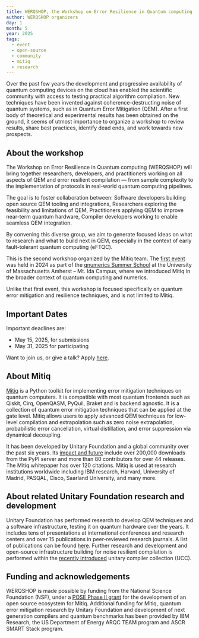 ```yaml
---
title: WERQSHOP, the Workshop on Error Resilience in Quantum computing
author: WERQSHOP organizers
day: 1
month: 5
year: 2025
tags: 
  - event
  - open-source
  - community
  - mitiq
  - research
---
```


Over the past few years the development and progressive availability of quantum computing devices on the cloud has enabled the scientific community with access to testing practical algorithm compilation. New techniques have been invented against coherence-destructing noise of quantum systems, such as in Quantum Error Mitigation (QEM). After a first body of theoretical and experimental results has been obtained on the ground, it seems of utmost importance to organize a workshop to review results, share best practices, identify dead ends, and work towards new prospects.
 
## About the workshop

The Workshop on Error Resilience in Quantum computing (WERQSHOP) will bring together researchers, developers, and practitioners working on all aspects of QEM and error resilient compilation — from sample complexity to the implementation of protocols in real-world quantum computing pipelines.

The goal is to foster collaboration between:
Software developers building open source QEM tooling and integrations,
Researchers exploring the feasibility and limitations of QEM,
Practitioners applying QEM to improve near-term quantum hardware,
Compiler developers working to enable seamless QEM integration.

By convening this diverse group, we aim to generate focused ideas on what to research and what to build next in QEM, especially in the context of early fault-tolerant quantum computing (eFTQC).

This is the second workshop organized by the Mitiq team. The [first event](https://unitary.foundation/posts/2024_recap_mitiq_workshop/) was held in 2024 as part of the [qnumerics Summer School](https://qnumerics.org/2024/) at the University of Massachusetts Amherst – Mt. Ida Campus, where we introduced Mitiq in the broader context of quantum computing and numerics.

Unlike that first event, this workshop is focused specifically on quantum error mitigation and resilience techniques, and is not limited to Mitiq.

## Important Dates

Important deadlines are: 
- May 15, 2025, for submissions
- May 31, 2025 for participating

Want to join us, or give a talk? Apply [here](https://forms.gle/jEEyzexC3hufZ7jT8).

## About Mitiq

[Mitiq](https://mitiq.readthedocs.io/en/stable/) is a Python toolkit for implementing error mitigation techniques on quantum computers. It is compatible with most quantum frontends such as Qiskit, Cirq, OpenQASM, PyQuil, Braket and is backend agnostic. It is a collection of quantum error mitigation techniques that can be applied at the gate level.  Mitiq allows users to apply advanced QEM techniques for low-level compilation and extrapolation such as zero noise extrapolation, probabilistic error cancellation, virtual distillation, and error suppression via dynamical decoupling.

It has been developed by Unitary Foundation and a global community over the past six years. Its [impact and future](https://unitary.foundation/posts/2024_mitiq_impact/) include over 200,000 downloads from the PyPI server and more than 80 contributors for over 44 releases. The Mitiq whitepaper has over 120 citations. Mitiq is used at research institutions worldwide including IBM research, Harvard, University of Madrid, PASQAL, Cisco, Saarland University, and many more. 

## About related Unitary Foundation research and development

Unitary Foundation has performed research to develop QEM techniques and a software infrastructure, testing it on quantum hardware over the years. It includes tens of presentations at international conferences and research centers and over 15 publications in peer-reviewed research journals. A list of publications can be found [here](https://unitary.foundation/research/publications/). Further research and development and open-source infrastructure building for noise resilient compilation is performed within the [recently introduced](https://unitary.foundation/posts/2025_ucc_launch_blog/) unitary compiler collection (UCC). 

## Funding and acknowledgements

WERQSHOP is made possible by funding from the National Science Foundation (NSF), under a [POSE Phase II grant](https://unitary.foundation/posts/2023_mitiq_nsf_pose/) for the development of an open source ecosystem for Mitiq. Additional funding for Mitiq, quantum error mitigation research by Unitary Foundation and development of next generation compilers and quantum benchmarks has been provided by IBM Research, the US Department of Energy ARQC TEAM program and ASCR SMART Stack program.
